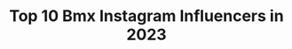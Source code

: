 ---
title: Top 10 Bmx Instagram Influencers in 2023
description: >-
  Find top bmx Instagram influencers in 2023. Most popular hashtags: #bmx #bmxstreet #bmxlife.
platform: Instagram
hits: 1386
text_top: See the top-rated Instagram profiles on inBeat.
text_bottom: Our platform aggregates 1386 Instagram influencers like this for you to connect with.
profiles:
  - username: "tigripoops"
    fullname: >-
      🐯TIGER🐾
    bio: >-
      🌎RUSSIA,MOSCOW 🔥BMX RIDER 🎥VIDEO/CLIPS 🧨YOUTUBE КАНАЛ👇🏾
    location: "Russia"
    followers: 19620
    engagement: 3416
    commentsToLikes: 0.103031
    id: ck6ueen1tqgz80j712u8txgd5
    verified: false
    hashtags: "#bmx"
  - username: "deanhartley_"
    fullname: >-
      Dean Hartley
    bio: >-
      WeThePeople | OGC Bmx | Vans Canada | The Boiler Room | Team Luxury
    location: "Canada"
    followers: 2491
    engagement: 2448
    commentsToLikes: 0.054776
    id: ck5q6u5x7ytva0i11z2275qq5
    verified: false
    hashtags: "#bmx"
  - username: "callumraffertybmx"
    fullname: >-
      Callum Rafferty
    bio: >-
      Bmx 🇬🇧 | kee ❤️| @tallorderbmx @tlcbikes
    location: "United Kingdom"
    followers: 7665
    engagement: 912
    commentsToLikes: 0.018882
    id: ck5hdixjvno1h0i11vm9prp8r
    verified: false
    hashtags: "#bmx"
  - username: "domsimoncini"
    fullname: >-
      Dominick Simoncini
    bio: >-
      BMX!
    location: "United States"
    followers: 112729
    engagement: 279
    commentsToLikes: 0.011656
    id: ck0vx9eiixtce0i19jsh30x64
    verified: false
    hashtags: "#bmx, #yfsi, #firstbike"
  - username: "bmx"
    fullname: >-
      Our BMX
    bio: >-
      BMX is tight. We update ourbmx.com with the best of BMX and you can sub to our YouTube by clicking ⬇️⬇️
    location: "United States"
    followers: 114657
    engagement: 283
    commentsToLikes: 0.009920
    id: ck0ttexcs2f5p0i19li005vri
    verified: false
    hashtags: "#bmx, #ourbmx, #sourcebmx, #forks"
  - username: "hellendelaossa12"
    fullname: >-
      Hellennn🚲✈
    bio: >-
      BMX 📍 Sincelejo🇨🇴. Pertenezco al club @adiccionbmx y, mi team es @housebmx 🚲❤
    location: "Colombia"
    followers: 3037
    engagement: 2255
    commentsToLikes: 0.080010
    id: ck8t40fcx54lg0j78q57wamjx
    verified: false
    hashtags: "#gcruz, #bmxfamily, #bmx, #bmxstreet"
  - username: "alex_lagutkina"
    fullname: >-
      Sasha Lagutkina 🇷🇺
    bio: >-
      🇷🇺 St. Petersburg,Russia↔️Skopje,Mk 🇲🇰 💗BMX rider👑 💗SPBU Faculty of law🏛 💗Partnership: DM me🧸 💗@4130_shop @darebmx⚙️ 🐰Bad ideas make best memories🐾
    location: "Russia"
    followers: 12127
    engagement: 1291
    commentsToLikes: 0.021800
    id: ck5zwbwqm5urx0i14hntyfzat
    verified: false
    hashtags: "#saintpetersburg, #bmx, #bmxforlife, #instabmx"
  - username: "abmxiclerider"
    fullname: >-
      Jay Dalton
    bio: >-
      A-BMX-icle-rider My name is Jay and I ride small bikes. Contact: jaydaltonbmx@gmail.com
    location: "United States"
    followers: 52464
    engagement: 894
    commentsToLikes: 0.015831
    id: ck5c1j67pva9h0i116egl625j
    verified: false
    hashtags: "#bmx, #streetasheck, #mx, #ididntcasethatjumpinthefirstclipandsubluxmyshoulder"
  - username: "beast_marotta"
    fullname: >-
      Antonio Marotta
    bio: >-
      BMX for fun😎 Street,Park,Dirt @subrosabrand @theshadowconspiracy @shadowridinggear @jtracingusa @rogue_east @_bostonbmx
    location: "United States"
    followers: 7271
    engagement: 932
    commentsToLikes: 0.050849
    id: ck5cb7lbbew4f0i11jjv7tevw
    verified: false
    hashtags: "#newengland, #theshadowconspiracy, #subrosabrand, #ridebmx"
  - username: "predelformat"
    fullname: >-
      ПРЕДЕЛЬНЫЙ
    bio: >-
      🇺🇦 Ukraine - Bmx Rider 🤝 Ambassador: @kendama_ukraine 🎥 You Tube: ПРЕДЕЛЬНЫЙ ✉️ Сотрудничество: predelformat@gmail.com
    location: "Ukraine"
    followers: 16971
    engagement: 1065
    commentsToLikes: 0.225633
    id: ck5c8jls99mkq0i11x3yp0hdn
    verified: false
    hashtags: "#wtpbmx, #4pegs, #bmxlife, #bmxinukraine"
---